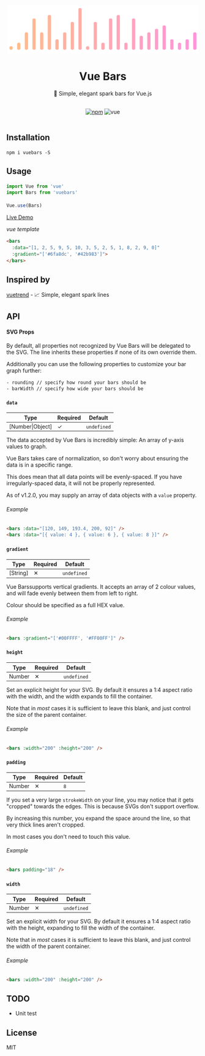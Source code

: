 <div align="center">
  <img src="https://raw.githubusercontent.com/deviavir/vue-bar/master/media/logo.png" width="500" alt="Vue Bars">
  <br>
  <h1>Vue Bars</h1>
  <p>🌈 Simple, elegant spark bars for Vue.js</p>
  <br>
  <a href="https://www.npmjs.org/package/vuebars"><img src="https://img.shields.io/npm/v/vuebars.svg?style=flat-square" alt="npm"></a>
  <img src="https://img.shields.io/badge/vue-^2.2-4fc08d.svg?colorA=2c3e50&style=flat-square" alt="vue">
</div>

<br>

## Installation

```shell
npm i vuebars -S
```

## Usage

```js
import Vue from 'vue'
import Bars from 'vuebars'

Vue.use(Bars)
```

[Live Demo](https://jsfiddle.net/nyh18bLq/91/)

*vue template*

```html
<bars
  :data="[1, 2, 5, 9, 5, 10, 3, 5, 2, 5, 1, 8, 2, 9, 0]"
  :gradient="['#6fa8dc', '#42b983']">
</bars>
```

## Inspired by

[vuetrend](https://www.npmjs.org/package/vuetrend) - 📈 Simple, elegant spark lines

## API

#### SVG Props

By default, all properties not recognized by Vue Bars will be delegated to the SVG. The line inherits these properties if none of its own override them.

Additionally you can use the following properties to customize your bar graph further:

```
- rounding // specify how round your bars should be
- barWidth // specify how wide your bars should be

```

#### `data`
| Type            | Required | Default     |
|-----------------|----------|-------------|
| [Number\|Object] | ✓        | `undefined` |

The data accepted by Vue Bars is incredibly simple: An array of y-axis values to graph.

Vue Bars takes care of normalization, so don't worry about ensuring the data is in a specific range.

This does mean that all data points will be evenly-spaced. If you have irregularly-spaced data, it will not be properly represented.

As of v1.2.0, you may supply an array of data objects with a `value` property.

###### Example
```html
<bars :data="[120, 149, 193.4, 200, 92]" />
<bars :data="[{ value: 4 }, { value: 6 }, { value: 8 }]" />
```


#### `gradient`
| Type     | Required | Default     |
|----------|----------|-------------|
| [String] | ✕        | `undefined` |

Vue Barssupports vertical gradients. It accepts an array of 2 colour values, and will fade evenly between them from left to right.

Colour should be specified as a full HEX value.

###### Example
```html
<bars :gradient="['#00FFFF', '#FF00FF']" />
```

#### `height`
| Type     | Required | Default     |
|----------|----------|-------------|
| Number   | ✕        | `undefined` |

Set an explicit height for your SVG. By default it ensures a 1:4 aspect ratio with the width, and the width expands to fill the container.

Note that in _most_ cases it is sufficient to leave this blank, and just control the size of the parent container.

###### Example
```html
<bars :width="200" :height="200" />
```


#### `padding`
| Type     | Required | Default     |
|----------|----------|-------------|
| Number   | ✕        | `8`         |

If you set a very large `strokeWidth` on your line, you may notice that it gets "cropped" towards the edges. This is because SVGs don't support overflow.

By increasing this number, you expand the space around the line, so that very thick lines aren't cropped.

In most cases you don't need to touch this value.

###### Example
```html
<bars padding="18" />
```

#### `width`
| Type     | Required | Default     |
|----------|----------|-------------|
| Number   | ✕        | `undefined` |

Set an explicit width for your SVG. By default it ensures a 1:4 aspect ratio with the height, expanding to fill the width of the container.

Note that in _most_ cases it is sufficient to leave this blank, and just control the width of the parent container.

###### Example
```html
<bars :width="200" :height="200" />
```


## TODO
- Unit test


## License
MIT
